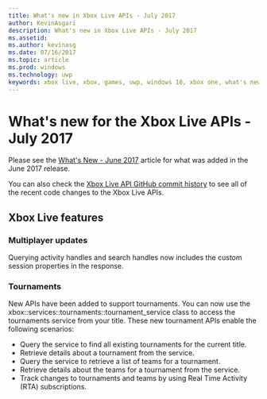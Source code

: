 ```yaml
---
title: What's new in Xbox Live APIs - July 2017
author: KevinAsgari
description: What's new in Xbox Live APIs - July 2017
ms.assetid:
ms.author: kevinasg
ms.date: 07/16/2017
ms.topic: article
ms.prod: windows
ms.technology: uwp
keywords: xbox live, xbox, games, uwp, windows 10, xbox one, what's new, july 2017
---
```


# What's new for the Xbox Live APIs - July 2017

Please see the [What's New - June 2017](1706-whats-new.md) article for what was added in the June 2017 release.

You can also check the [Xbox Live API GitHub commit history](https://github.com/Microsoft/xbox-live-api/commits/master) to see all of the recent code changes to the Xbox Live APIs.

## Xbox Live features

### Multiplayer updates

Querying activity handles and search handles now includes the custom session properties in the response.

### Tournaments

New APIs have been added to support tournaments. You can now use the xbox::services::tournaments::tournament_service class to access the tournaments service from your title.
These new tournament APIs enable the following scenarios:
* Query the service to find all existing tournaments for the current title.
* Retrieve details about a tournament from the service.
* Query the service to retrieve a list of teams for a tournament.
* Retrieve details about the teams for a tournament from the service.
* Track changes to tournaments and teams by using Real Time Activity (RTA) subscriptions.
